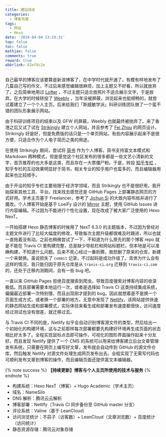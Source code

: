 ```yaml
---
title: 建站简史
categories:
  - 博客布置
tags:
  - 网站
  - Hexo
date: '2019-04-04 13:29:31'
top: false
toc: false
mathjax: false
comments: true
reward: true
abbrlink: 82ef8c2e
---
```

自己最早的博客应该要算是新浪博客了，在中学时代就开通了。有模有样地发布了几篇自己写的作文，不过后来感觉编辑很麻烦，加上主题又不好看，所以就放弃了。之后简单地用过 [Lofter](http://www.lofter.com/) ，不过主题只适合放照片不适合展示文字，于是放弃。在大学的时候转投了 [Weebly](https://www.weebly.com/) ，当年没被屏蔽，浏览起来也挺顺畅的，就尝试着建立了一个个人主页。后来给我们「斯威敏学派」科研训练团队做了一个蛮不错的团队形象展示网站。<!-- more -->

由于科研训练项目的结束以及 GFW 的屏蔽，Weebly 也就最终被抛弃了。来了香港之后又试了试在 [Strikingly](https://www.strikingly.com/) 建立个人网站，并且参考了 [Fei Zhou](http://feizhou.strikingly.com/) 的网页设计。Strikingly 好是好，但是免费版的话只是一个单页网站，有些内容展示起来不是很方便，只适合作为个人电子简历之类的用途。

在使用 Strikingly 期间，尝试将 [简书](http://www.jianshu.com/) 作为个人博客。简书支持富文本模式和 Markdown 两种模式，但是感觉这个社区发布的很多都是一些文艺小清新的文字，首页推荐的也大多是这类，而且存在一大票僵尸粉。于是，转投 [知乎专栏](https://zhuanlan.zhihu.com/econramble) 。知乎专栏的互动效果明显好于简书，相关专业的知乎用户也蛮多的，而且编辑器用起来也比较顺手。

由于开设的知乎专栏主要局限于经济学领域，而且 Strikingly 也不是很好用，我开始探索其他工具、平台。找来找去感觉还是 GitHub Pages 上部署静态网页的方式好用。学术主页基于 Freelancer，参考了 [Jichun Si](http://www.sijichun.pro/) 的大致内容布局并进行了魔改。个人博客开始是基于 LoeiFy 设计的 [Mirror](https://github.com/LoeiFy/Mirror) 主题，使用 GitHub Issues 进行内容编辑。不过因为不能进行个性化设置，现在改成了被大家广泛使用的 Hexo NexT。

一开始搭建 Hexo 静态博客的时候用了 NexT 6.3.0 的主题版本，不过因为曾经对主题文件进行了比较大幅度的修改，导致每次主题升级都很难及时跟进，所以也就一直拖着没有动。之前也稍微尝试了一下，不知道为什么原先的那个博客 repo 就是不能在 Travis CI 里构建完整，总是缺少导航栏和网站标题栏，但本地是可以准确构建，不知道什么问题。后来不死心经过一番折腾，我怒删了原来的仓库，新建一个来替换。虽说损失了 `commit` 记录，不过起码是成功升级了。具体为什么会有这样的情况，我只能归因于原先仓库是从 `travis-ci.org` 迁移到 `travis-ci.com` 的，还处于迁移内测期间，会有一些 bug 吧。

一直以来 GitHub Pages 拒绝百度搜索到爬虫，导致百度搜索对博客内容的收录极低。而且部署需要本地运行一次，或者是选择如 Travis CI 这类持续集成系统，偏偏最近部署一次特别慢，而且出现刚才提到的 bug。因此就想着是不是换一个页面生成方式，或者换一个部署的地方。无意中发现了 [Netlify](https://www.netlify.com)，该网站提供快速的静态网站生成和部署模式，实际体验来看生成和部署发布速度都很快，访问速度经过测试也没有很差，就迁移过去。

与 Travis CI 不同的是，Netlify 似乎会自动识别博客源文件的类型，然后给出一个初始化的构建环境，这与之前那样每次部署都要先构建好环境再生成页面的状态相比好太多了。全程实现鼠标点击即可操作，可视化的图形界面操作起来十分友好。而且发现 Netlify 提供了一个 CMS 的系统可以用来给博客建立后台文章管理发布系统，只需要在网页上编写好文章，发布就会自动传到 GitHub 的源文件仓库，然后触发 Netlify 对源文件处理生成网页发布出去。全程实现了无需写代码也可顺利发布文章到博客的操作，而且编辑页面还提供富文本编辑器。

{% note success %}
**【持续更新】博客与个人主页所使用的技术与服务**
{% endnote %}

* 构建系统：Hexo NexT（博客）+ Hugo Academic（学术主页）
* 域名：NameSilo
* DNS 解析：腾讯云云解析
* 博客部署：Netlify（Travis CI 同步备份至 GitHub master 分支）
* 评论系统：Valine（基于 LeanCloud）
* 访问浏览统计：不蒜子（访客数）+ LeanCloud（文章浏览数）+ 百度统计（访问统计）
* 静态资源存储：腾讯云对象存储
